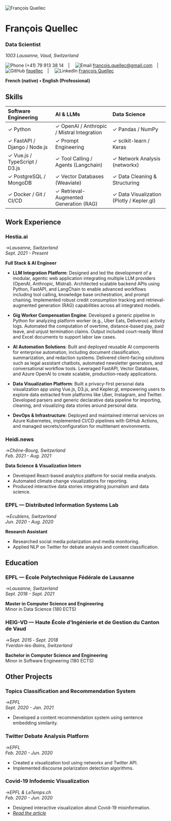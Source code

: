 <img src="assets/profile.jpeg" alt="François Quellec" class="profile-pic" />

# **François Quellec**
### Data Scientist

_1003 Lausanne, Vaud, Switzerland_

<p class="inline-contact">
  <img src="assets/icons/phone.png" class="icon" alt="Phone" /> (+41) 79 913 38 14 | 
  <img src="assets/icons/email.png" class="icon" alt="Email" /> <a href="mailto:francois.quellec@gmail.com">francois.quellec@gmail.com</a> | 
  <img src="assets/icons/github.png" class="icon" alt="GitHub" /> <a href="https://github.com/fquellec">fquellec</a> | 
  <img src="assets/icons/linkedin.png" class="icon" alt="LinkedIn" /> <a href="https://linkedin.com/in/françois-quellec-478008a1">François Quellec</a>
</p>

**French (native) • English (Professional)**

## Skills

| **Software Engineering**      | **AI & LLMs**                              | **Data Science**                          |
| :---------------------------- | :----------------------------------------- | :---------------------------------------- |
| ✓ Python                      | ✓ OpenAI / Anthropic / Mistral Integration | ✓ Pandas / NumPy                          |
| ✓ FastAPI / Django / Node.js  | ✓ Prompt Engineering                       | ✓ scikit-learn / Keras                    |
| ✓ Vue.js / TypeScript / D3.js | ✓ Tool Calling / Agents (Langchain)        | ✓ Network Analysis (networkx)             |
| ✓ PostgreSQL / MongoDB        | ✓ Vector Databases (Weaviate)              | ✓ Data Cleaning & Structuring             |
| ✓ Docker / Git / CI/CD        | ✓ Retrieval-Augmented Generation (RAG)     | ✓ Data Visualization (Plotly / Kepler.gl) |


## Work Experience

### Hestia.ai  
->_Lausanne, Switzerland_<br>
_Sept. 2021 - Present_

**Full Stack & AI Engineer**

* **LLM Integration Platform**:
  Designed and led the development of a modular, agentic web application integrating multiple LLM providers (OpenAI, Anthropic, Mistral). Architected scalable backend APIs using Python, FastAPI, and LangChain to enable advanced workflows including tool calling, knowledge base orchestration, and prompt chaining. Implemented robust credit consumption tracking and retrieval-augmented generation (RAG) capabilities across all integrated models.

* **Gig Worker Compensation Engine**:
  Developed a generic pipeline in Python for analyzing platform worker (e.g., Uber Eats, Deliveroo) activity logs. Automated the computation of overtime, distance-based pay, paid leave, and unjust termination claims. Output included court-ready Word and Excel documents to support labor law cases.

* **AI Automation Solutions**:
  Built and deployed reusable AI components for enterprise automation, including document classification, summarization, and redaction systems. Delivered client-facing solutions such as legal assistant chatbots, automated newsletter generators, and conversational workflow tools. Leveraged FastAPI, Vector Databases, and Azure OpenAI to create scalable, production-ready applications.

* **Data Visualization Platform**:
  Built a privacy-first personal data visualization app using Vue.js, D3.js, and Kepler.gl, empowering users to explore data extracted from platforms like Uber, Instagram, and Twitter. Developed parsers and generic declarative data pipeline for importing, cleaning, and visualizing data stories around personal data.

* **DevOps & Infrastructure**:
  Deployed and maintained internal services on Azure Kubernetes, implemented CI/CD pipelines with GitHub Actions, and managed secrets/configuration for multitenant environments.

### Heidi.news  
->_Chêne-Bourg, Switzerland_<br>
_Feb. 2021 - Aug. 2021_

**Data Science & Visualization Intern**

* Developed React-based analytics platform for social media analysis.  
* Automated climate change visualizations for reporting.  
* Produced interactive data stories integrating journalism and data science.

### EPFL — Distributed Information Systems Lab  
->_Ecublens, Switzerland_<br>
_Jun. 2020 - Aug. 2020_

**Research Assistant**  

* Researched social media polarization and media monitoring.  
* Applied NLP on Twitter for debate analysis and content classification.

<div class="page-break"></div>

## Education

### EPFL — École Polytechnique Fédérale de Lausanne  
->_Lausanne, Switzerland_<br>
_Sept. 2018 - Sept. 2021_     

**Master in Computer Science and Engineering** <br>
Minor in Data Science (180 ECTS)

### HEIG-VD — Haute École d’Ingénierie et de Gestion du Canton de Vaud  
->_Sept. 2015 ‑ Sept. 2018_ <br>
_Yverdon-les-Bains, Switzerland_

**Bachelor in Computer Science and Engineering** <br>
Minor in Software Engineering (180 ECTS)

## Other Projects

### Topics Classification and Recommendation System  
->_EPFL<br>
Sept. 2020 - Jan. 2021_

- Developed a content recommendation system using sentence embedding similarity.

### Twitter Debate Analysis Platform  
->_EPFL<br>
Feb. 2020 - Jun. 2020_

- Created a visualization tool using networkx and Twitter API.  
- Implemented discourse polarization detection algorithms.

### Covid-19 Infodemic Visualization  
->_EPFL & LeTemps.ch<br>
Feb. 2020 - Jun. 2020_

- Designed interactive visualization about Covid-19 misinformation.  
- _[Read the article](https://labs.letemps.ch/interactive/2020/covid-trends/)_

